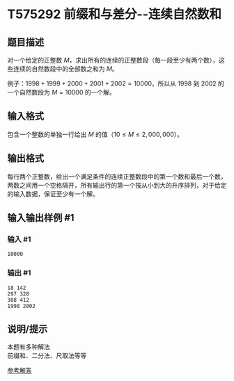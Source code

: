 # T575292 前缀和与差分--连续自然数和

## 题目描述

对一个给定的正整数 $M$，求出所有的连续的正整数段（每一段至少有两个数），这些连续的自然数段中的全部数之和为 $M$。

例子：$1998+1999+2000+2001+2002 = 10000$，所以从 $1998$ 到 $2002$ 的一个自然数段为 $M=10000$ 的一个解。

## 输入格式

包含一个整数的单独一行给出 $M$ 的值（$10 \le M \le 2,000,000$）。

## 输出格式

每行两个正整数，给出一个满足条件的连续正整数段中的第一个数和最后一个数，两数之间用一个空格隔开，所有输出行的第一个按从小到大的升序排列，对于给定的输入数据，保证至少有一个解。

## 输入输出样例 #1

### 输入 #1

```
10000
```

### 输出 #1

```
18 142 
297 328 
388 412 
1998 2002
```

## 说明/提示

本题有多种解法     
前缀和、二分法、尺取法等等    
      
[参考解答](https://blog.csdn.net/2401_88475903/article/details/144170626)